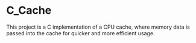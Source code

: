 # C_Cache

This project is a C implementation of a CPU cache, where memory data is passed into the cache for quicker and more efficient usage.
